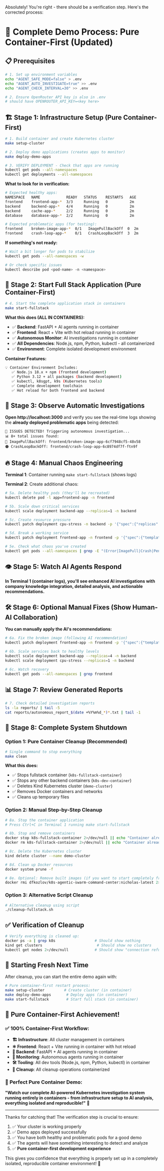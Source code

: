 Absolutely! You're right - there should be a verification step. Here's the corrected process:

# 🚀 **Complete Demo Process: Pure Container-First (Updated)**

## 📋 **Prerequisites**
```bash
# 1. Set up environment variables
echo "AGENT_SAFE_MODE=false" > .env
echo "AGENT_AUTO_INVESTIGATE=true" >> .env
echo "AGENT_CHECK_INTERVAL=30" >> .env

# 2. Ensure OpenRouter API key is also in .env
# should have OPENROUTER_API_KEY=<key here>
```

## 🏗️ **Stage 1: Infrastructure Setup (Pure Container-First)**

```bash
# 1. Build container and create Kubernetes cluster
make setup-cluster

# 2. Deploy demo applications (creates apps to monitor)
make deploy-demo-apps

# 3. VERIFY DEPLOYMENT - Check that apps are running
kubectl get pods --all-namespaces
kubectl get deployments --all-namespaces
```

**What to look for in verification:**
```bash
# Expected healthy apps:
NAMESPACE   NAME            READY   STATUS    RESTARTS   AGE
frontend    frontend-app-*  3/3     Running   0          2m
backend     backend-app-*   4/4     Running   0          2m  
backend     cache-app-*     2/2     Running   0          2m
database    database-app-*  2/2     Running   0          2m

# Expected problematic apps (for testing):
frontend    broken-image-app-*  0/1   ImagePullBackOff  0  2m
frontend    crash-loop-app-*    0/1   CrashLoopBackOff  3  2m
```

**If something's not ready:**
```bash
# Wait a bit longer for pods to stabilize
kubectl get pods --all-namespaces -w

# Or check specific issues
kubectl describe pod <pod-name> -n <namespace>
```

## 🚀 **Stage 2: Start Full Stack Application (Pure Container-First)**

```bash
# 4. Start the complete application stack in containers
make start-fullstack
```

**What this does (ALL IN CONTAINERS):**
- ✅ **Backend**: FastAPI + AI agents running in container
- ✅ **Frontend**: React + Vite with hot reload running in container  
- ✅ **Autonomous Monitor**: AI investigations running in container
- ✅ **All Dependencies**: Node.js, npm, Python, kubectl - all containerized
- ✅ **Environment**: Complete isolated development environment

**Container Features:**
```bash
💡 Container Environment Includes:
   ✅ Node.js 18.x + npm (frontend development)
   ✅ Python 3.12 + all packages (backend development)  
   ✅ kubectl, k8sgpt, k9s (Kubernetes tools)
   ✅ Complete development toolchain
   ✅ Hot reload for both frontend and backend
```

## 👀 **Stage 3: Observe Automatic Investigations**

**Open http://localhost:3000** and verify you see the real-time logs showing the **already deployed problematic apps** being detected:

```
🚨 ISSUES DETECTED! Triggering autonomous investigation...
📊 8+ total issues found:
🔴 ImagePullBackOff: frontend/broken-image-app-6cf7948cf5-48v58
🟠 CrashLoopBackOff: frontend/crash-loop-app-6c8974df7f-ftn9f
```

## 🔥 **Stage 4: Manual Chaos Engineering** 

**Terminal 1**: Container running `make start-fullstack` (shows logs)

**Terminal 2**: Create additional chaos:

```bash
# 5a. Delete healthy pods (they'll be recreated)
kubectl delete pod -l app=frontend-app -n frontend

# 5b. Scale down critical services
kubectl scale deployment backend-app --replicas=1 -n backend

# 5c. Create resource pressure
kubectl patch deployment cpu-stress -n backend -p '{"spec":{"replicas":3}}'

# 5d. Break a working service
kubectl patch deployment frontend-app -n frontend -p '{"spec":{"template":{"spec":{"containers":[{"name":"frontend","image":"nonexistent:latest"}]}}}}'

# 5e. Check what chaos you've created
kubectl get pods --all-namespaces | grep -E "(Error|ImagePull|Crash|Pending)"
```

## 👁️ **Stage 5: Watch AI Agents Respond**

**In Terminal 1 (container logs), you'll see enhanced AI investigations with company knowledge integration, detailed analysis, and actionable recommendations.**

## 🛠️ **Stage 6: Optional Manual Fixes (Show Human-AI Collaboration)**

**You can manually apply the AI's recommendations:**

```bash
# 6a. Fix the broken image (following AI recommendation)
kubectl patch deployment frontend-app -n frontend -p '{"spec":{"template":{"spec":{"containers":[{"name":"frontend","image":"nginx:latest"}]}}}}'

# 6b. Scale services back to healthy levels
kubectl scale deployment backend-app --replicas=4 -n backend
kubectl scale deployment cpu-stress --replicas=1 -n backend

# 6c. Watch recovery
kubectl get pods --all-namespaces | grep frontend
```

## 📊 **Stage 7: Review Generated Reports**

```bash
# 7. Check detailed investigation reports
ls -la reports/ | tail -5
cat reports/autonomous_report_$(date +%Y%m%d_*)*.txt | tail -1
```

## 🧹 **Stage 8: Complete System Shutdown**

### **Option 1: Pure Container Cleanup (Recommended)**
```bash
# Single command to stop everything
make clean
```

**What this does:**
- ✅ Stops fullstack container (`k8s-fullstack-container`)
- ✅ Stops any other backend containers (`k8s-dev-container`)
- ✅ Deletes Kind Kubernetes cluster (`demo-cluster`)
- ✅ Removes Docker containers and networks
- ✅ Cleans up temporary files

### **Option 2: Manual Step-by-Step Cleanup**
```bash
# 8a. Stop the container application
# Press Ctrl+C in Terminal 1 running make start-fullstack

# 8b. Stop and remove containers
docker stop k8s-fullstack-container 2>/dev/null || echo "Container already stopped"
docker rm k8s-fullstack-container 2>/dev/null || echo "Container already removed"

# 8c. Delete the Kubernetes cluster
kind delete cluster --name demo-cluster

# 8d. Clean up Docker resources
docker system prune -f

# 8e. Optional: Remove built images (if you want to start completely fresh)
docker rmi dfkozlov/k8s-agentic-swarm-command-center:nicholas-latest 2>/dev/null || echo "Image not found"
```

### **Option 3: Alternative Script Cleanup**
```bash
# Alternative cleanup using script
./cleanup-fullstack.sh
```

## ✅ **Verification of Cleanup**

```bash
# Verify everything is cleaned up:
docker ps -a | grep k8s                  # Should show nothing
kind get clusters                         # Should show no clusters
kubectl get nodes 2>/dev/null            # Should show "connection refused"
```

## 🔄 **Starting Fresh Next Time**

After cleanup, you can start the entire demo again with:
```bash
# Pure container-first restart process:
make setup-cluster         # Create cluster (in container)
make deploy-demo-apps       # Deploy apps (in container)  
make start-fullstack        # Start full stack (in container)
```

## 🎯 **Pure Container-First Achievement!**

### ✅ **100% Container-First Workflow:**
- **🏗️ Infrastructure**: All cluster management in containers
- **⚛️ Frontend**: React + Vite running in container with hot reload
- **🐍 Backend**: FastAPI + AI agents running in container
- **🤖 Monitoring**: Autonomous agents running in container
- **🛠️ Tooling**: All dev tools (Node.js, npm, Python, kubectl) in container
- **🧹 Cleanup**: All cleanup operations containerized

### 🎪 **Perfect Pure Container Demo:**
**"Watch our complete AI-powered Kubernetes investigation system running entirely in containers - from infrastructure setup to AI analysis, everything isolated and reproducible!"** 🚀

---

Thanks for catching that! The verification step is crucial to ensure:
1. ✅ Your cluster is working properly
2. ✅ Demo apps deployed successfully  
3. ✅ You have both healthy and problematic pods for a good demo
4. ✅ The agents will have something interesting to detect and analyze
5. ✅ **Pure container-first development experience**

This gives you confidence that everything is properly set up in a completely isolated, reproducible container environment! 🎯